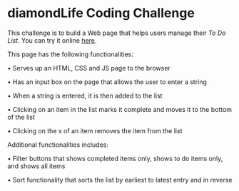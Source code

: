 # diamondLife Coding Challenge

This challenge is to build a Web page that helps users manage their *To Do List*.
You can try it online [here](https://raw.githack.com/yichengxia/diamondLife-Coding-Challenge/main/index.html).

This page has the following functionalities:

• Serves up an HTML, CSS and JS page to the browser

• Has an input box on the page that allows the user to enter a string

• When a string is entered, it is then added to the list

• Clicking on an item in the list marks it complete and moves it to the bottom of the list

• Clicking on the x of an item removes the item from the list

Additional functionalities includes:

• Filter buttons that shows completed items only, shows to do items only, and shows all items

• Sort functionality that sorts the list by earliest to latest entry and in reverse

